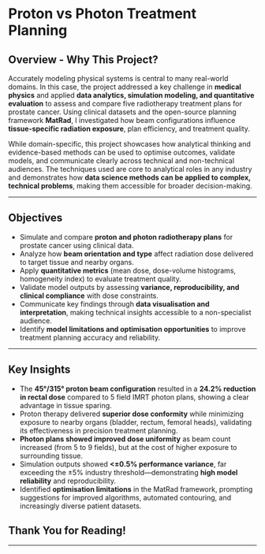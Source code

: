 # Proton vs Photon Treatment Planning

## Overview - Why This Project?

Accurately modeling physical systems is central to many real-world domains. In this case, the project addressed a key challenge in **medical physics** and applied **data analytics, simulation modeling, and quantitative evaluation** to assess and compare five radiotherapy treatment plans for prostate cancer. Using clinical datasets and the open-source planning framework **MatRad**, I investigated how beam configurations influence **tissue-specific radiation exposure**, plan efficiency, and treatment quality.

While domain-specific, this project showcases how analytical thinking and evidence-based methods can be used to optimise outcomes, validate models, and communicate clearly across technical and non-technical audiences. The techniques used are core to analytical roles in any industry and demonstrates how **data science methods can be applied to complex, technical problems**, making them accessible for broader decision-making.

---

## Objectives

- Simulate and compare **proton and photon radiotherapy plans** for prostate cancer using clinical data.
- Analyze how **beam orientation and type** affect radiation dose delivered to target tissue and nearby organs.
- Apply **quantitative metrics** (mean dose, dose-volume histograms, homogeneity index) to evaluate treatment quality.
- Validate model outputs by assessing **variance, reproducibility, and clinical compliance** with dose constraints.
- Communicate key findings through **data visualisation and interpretation**, making technical insights accessible to a non-specialist audience.
- Identify **model limitations and optimisation opportunities** to improve treatment planning accuracy and reliability.

---

## Key Insights

- The **45°/315° proton beam configuration** resulted in a **24.2% reduction in rectal dose** compared to 5 field IMRT photon plans, showing a clear advantage in tissue sparing.
- Proton therapy delivered **superior dose conformity** while minimizing exposure to nearby organs (bladder, rectum, femoral heads), validating its effectiveness in precision treatment planning.
- **Photon plans showed improved dose uniformity** as beam count increased (from 5 to 9 fields), but at the cost of higher exposure to surrounding tissue.
- Simulation outputs showed **<±0.5% performance variance**, far exceeding the ±5% industry threshold—demonstrating **high model reliability** and reproducibility.
- Identified **optimisation limitations** in the MatRad framework, prompting suggestions for improved algorithms, automated contouring, and increasingly diverse patient datasets.

## Thank You for Reading!
---
